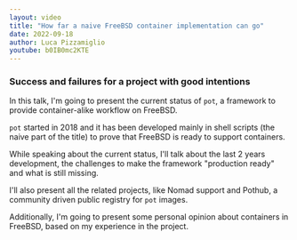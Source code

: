 ```yaml
---
layout: video
title: "How far a naive FreeBSD container implementation can go"
date: 2022-09-18
author: Luca Pizzamiglio
youtube: b0IB0mc2KTE
---
```

### Success and failures for a project with good intentions		

In this talk, I'm going to present the current status of `pot`, a framework to
provide container-alike workflow on FreeBSD.

`pot` started in 2018 and it has been developed mainly in shell scripts (the
naive part of the title) to prove that FreeBSD is ready to support containers.

While speaking about the current status, I'll talk about the last 2 years
development, the challenges to make the framework "production ready" and what
is still missing.

I'll also present all the related projects, like Nomad support and Pothub, a
community driven public registry for `pot` images.

Additionally, I'm going to present some personal opinion about containers in
FreeBSD, based on my experience in the project.
